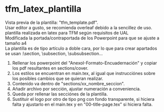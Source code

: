 # tfm_latex_plantilla  
Vista previa de la plantilla: "tfm_template.pdf".  
Usar editor a gusto, se recomienda overleaf debido a la sencillez de uso.
plantilla realizada en latex para TFM según requisitos de UAL  
Modificada la portada/contraportada de los Powerpoint para que se ajuste a tamaño a4  
La plantilla es de tipo artículo a doble cara, por lo que para crear apartados se usan :\section, \subsection, \subsubsection...   

1. Rellenar los powerpoint del "AnexoI-Formato-Encuadernación" y copiar los pdf resultantes en sections/cover.  
2. Los estilos se encuentran en main.tex, al igual que instrucciónes sobre los posibles cambios que se quieran realizar.  
3. Contenido va dentro de "sections/xx_nombre_seccion".  
4. Añadir archivo por sección, ajustar numeración a conveniencia.  
5. Queda por rellenar las secciónes de la plantilla.  
6. Sustituir el logo por otro de tipo png con fondo transparente, si hiciera falta y ajustarlo en el main.tex y en "00-title-page.tex" si hiciera falta.  
